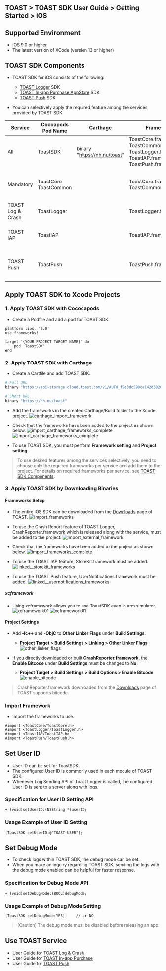 ## TOAST > TOAST SDK User Guide > Getting Started > iOS

## Supported Environment

* iOS 9.0 or higher
* The latest version of XCode (version 13 or higher)

## TOAST SDK Components

* TOAST SDK for iOS consists of the following:
    * [TOAST Logger](./log-collector-ios) SDK
    * [TOAST In-app Purchase AppStore](./iap-ios) SDK
    * [TOAST Push](./push-ios) SDK

* You can selectively apply the required feature among the services provided by TOAST SDK.

| Service | Cocoapods Pod Name | Carthage | Framework | Dependency | Build Settings |
| ------- | ------------------ | -------- | --------- | ---------- | -------------- |
| All | ToastSDK | binary "https://nh.nu/toast" | ToastCore.framework<br>ToastCommon.framework<br>ToastLogger.framework<br>ToastIAP.framework<br>ToastPush.framework |  |  |
| Mandatory | ToastCore<br>ToastCommon |  | ToastCore.framework<br>ToastCommon.framework |  | OTHER\_LDFLAGS = (<br>"-ObjC",<br>"-lc++"<br>); |
| TOAST Log & Crash | ToastLogger |  | ToastLogger.framework | [External & Optional]<br>\* CrashReporter.framework (Toast) |  |
| TOAST IAP | ToastIAP |  | ToastIAP.framework | \* StoreKit.framework<br><br>[Optional]<br>\* libsqlite3.tdb |  |
| TOAST Push | ToastPush |  | ToastPush.framework | \* UserNotifications.framework<br><br>[Optional]<br>\* PushKit.framework |  |

## Apply TOAST SDK to Xcode Projects

### 1. Apply TOAST SDK with Cococapods

* Create a Podfile and add a pod for TOAST SDK.

```podspec
platform :ios, '9.0'
use_frameworks!

target '{YOUR PROJECT TARGET NAME}' do
    pod 'ToastSDK'
end
```

### 2. Apply TOAST SDK with Carthage

* Create a Cartfile and add TOAST SDK.

```sh
# Full URL
binary "https://api-storage.cloud.toast.com/v1/AUTH_f9e3dc598ca142d3820e1c19343d5428/carthage/ToastSDK.json"

# Short URL
binary "https://nh.nu/toast"
```

* Add the frameworks in the created Carthage/Build folder to the Xcode project.
![carthage_import_framework](http://static.toastoven.net/toastcloud/sdk/ios/carthage01.png)

* Check that the frameworks have been added to the project as shown below.
![import_carthage_frameworks_complete](http://static.toastoven.net/toastcloud/sdk/ios/carthage02.png)
![import_carthage_frameworks_complete](http://static.toastoven.net/toastcloud/sdk/ios/carthage03.png)

* To use TOAST SDK, you must perform **Framework setting** and **Project setting**.

> To use desired features among the services selectively, you need to choose only the required frameworks per service and add them to the project.
> For details on required frameworks per service, see [TOAST SDK Components](./getting-started-ios/#toast-sdk).

### 3. Apply TOAST SDK by Downloading Binaries

#### Frameworks Setup

* The entire iOS SDK can be downloaded from the [Downloads](../../../Download/#toast-sdk) page of TOAST.
![import_frameworks](http://static.toastoven.net/toastcloud/sdk/ios/overview_import_frameworks_folder.png)

* To use the Crash Report feature of TOAST Logger, CrashReporter.framework which is released along with the service, must be added to the project.
![import_external_framework](http://static.toastoven.net/toastcloud/sdk/ios/overview_import_external_folder.png)

* Check that the frameworks have been added to the project as shown below.
![import_frameworks_complete](http://static.toastoven.net/toastcloud/sdk/ios/overview_import_complete_folder.png)

* To use the TOAST IAP feature, StoreKit.framework must be added.
![linked__storekit_frameworks](http://static.toastoven.net/toastcloud/sdk/ios/overview_link_frameworks_StoreKit.png)

* To use the TOAST Push feature, UserNotifications.framework must be added.
![linked__usernotifications_frameworks](http://static.toastoven.net/toastcloud/sdk/ios/overview_link_frameworks_UserNotifications.png)

##### xcframework
* Using xcframework allows you to use ToastSDK even in arm simulator.
![xcframework01](http://static.toastoven.net/toastcloud/sdk/ios/xcframework01.png)
![xcframework01](http://static.toastoven.net/toastcloud/sdk/ios/xcframework02.png)

#### Project Settings

* Add **-lc++** and **-ObjC** to **Other Linker Flags** under **Build Settings**.
    * **Project Target > Build Settings > Linking > Other Linker Flags**
![other_linker_flags](http://static.toastoven.net/toastcloud/sdk/ios/overview_settings_flags.png)

* If you directly downloaded or built **CrashReporter.framework**, the **Enable Bitcode** under **Build Settings** must be changed to **No**.
    * **Project Target > Build Settings > Build Options > Enable Bitcode**
![enable_bitcode](http://static.toastoven.net/toastcloud/sdk/ios/overview_settings_bitcode.png)
> CrashReporter.framework downloaded from the [Downloads](../../../Download/#toast-sdk) page of TOAST supports bitcode.

### Import Framework

* Import the frameworks to use.

```objc
#import <ToastCore/ToastCore.h>
#import <ToastLogger/ToastLogger.h>
#import <ToastIAP/ToastIAP.h>
#import <ToastPush/ToastPush.h>
```

## Set User ID

* User ID can be set for ToastSDK.
* The configured User ID is commonly used in each module of TOAST SDK.
* Whenever Log Sending API of Toast Logger is called, the configured User ID is sent to a server along with logs.

### Specification for User ID Setting API

```objc
+ (void)setUserID:(NSString *)userID;
```

### Usage Example of User ID Setting

```objc
[ToastSDK setUserID:@"TOAST-USER"];
```
## Set Debug Mode

* To check logs within TOAST SDK, the debug mode can be set.
* When you make an inquiry regarding TOAST SDK, sending the logs with the debug mode enabled can be helpful for faster response.

### Specification for Debug Mode API


```objc
+ (void)setDebugMode:(BOOL)debugMode;
```

### Usage Example of Debug Mode Setting

```objc
[ToastSDK setDebugMode:YES];    // or NO
```

> [Caution] The debug mode must be disabled before releasing an app.

## Use TOAST Service

* User Guide for [TOAST Log & Crash](./log-collector-ios)
* User Guide for [TOAST In-app Purchase](./iap-ios)
* User Guide for [TOAST Push](./push-ios)
